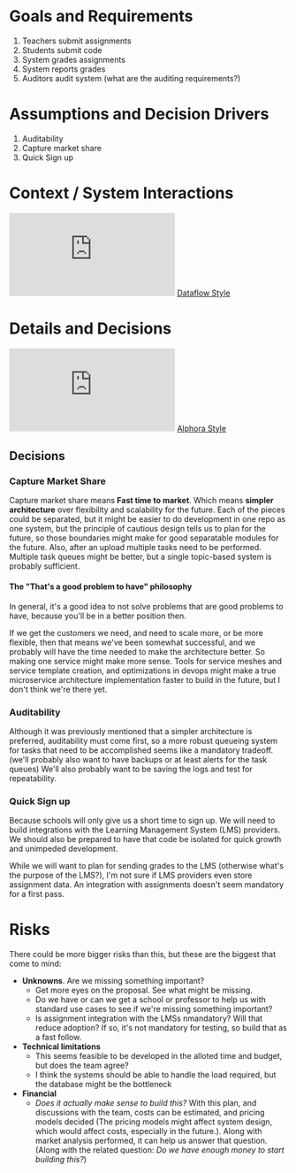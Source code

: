 # Goals and Requirements

1. Teachers submit assignments
2. Students submit code
3. System grades assignments
4. System reports grades
5. Auditors audit system (what are the auditing requirements?)

# Assumptions and Decision Drivers

1. Auditability
2. Capture market share
3. Quick Sign up

# Context / System Interactions

![System Interactions Dataflow](http://pointillism.io/mckaysalisbury/grades/prod/dataflow.gv)
[Dataflow Style](https://blog.mckaysalisbury.com/2020/04/dataflow-style-diagramming.html)

# Details and Decisions

![DB](http://pointillism.io/mckaysalisbury/grades/prod/db.gv)
[Alphora Style](https://blog.mckaysalisbury.com/2020/03/alphora-style-database-diagramming.html)

## Decisions

### Capture Market Share
Capture market share means **Fast time to market**. Which means **simpler architecture** over flexibility and scalability for the future. Each of the pieces could be separated, but it might be easier to do development in one repo as one system, but the principle of cautious design tells us to plan for the future, so those boundaries might make for good separatable modules for the future. Also, after an upload multiple tasks need to be performed. Multiple task queues might be better, but a single topic-based system is probably sufficient.

#### The "That's a good problem to have" philosophy
In general, it's a good idea to not solve problems that are good problems to have, because you'll be in a better position then.

If we get the customers we need, and need to scale more, or be more flexible, then that means we've been somewhat successful, and we probably will have the time needed to make the architecture better. So making one service might make more sense. Tools for service meshes and service template creation, and optimizations in devops might make a true microservice architecture implementation faster to build in the future, but I don't think we're there yet.

### Auditability
Although it was previously mentioned that a simpler architecture is preferred, auditability must come first, so a more robust queueing system for tasks that need to be accomplished seems like a mandatory tradeoff. (we'll probably also want to have backups or at least alerts for the task queues) We'll also probably want to be saving the logs and test for repeatability.

### Quick Sign up
Because schools will only give us a short time to sign up. We will need to build integrations with the Learning Management System (LMS) providers. We should also be prepared to have that code be isolated for quick growth and unimpeded development. 

While we will want to plan for sending grades to the LMS (otherwise what's the purpose of the LMS?), I'm not sure if LMS providers even store assignment data. An integration with assignments doesn't seem mandatory for a first pass.

# Risks
There could be more bigger risks than this, but these are the biggest that come to mind:

* **Unknowns**. Are we missing something important?
  * Get more eyes on the proposal. See what might be missing.
  * Do we have or can we get a school or professor to help us with standard use cases to see if we're missing something important?
  * Is assignment integration with the LMSs nmandatory? Will that reduce adoption? If so, it's not mandatory for testing, so build that as a fast follow.
* **Technical limitations**
  * This seems feasible to be developed in the alloted time and budget, but does the team agree?
  * I think the systems should be able to handle the load required, but the database might be the bottleneck
* **Financial**
  * *Does it actually make sense to build this?* With this plan, and discussions with the team, costs can be estimated, and pricing models decided (The pricing models might affect system design, which would affect costs, especially in the future.). Along with market analysis performed, it can help us answer that question. (Along with the related question: *Do we have enough money to start building this?*)